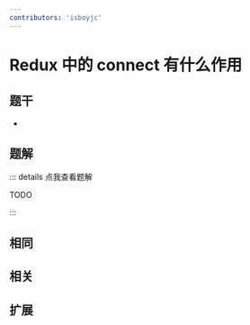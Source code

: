 ```yaml
---
contributors: 'isboyjc'
---
```


# Redux 中的 connect 有什么作用


## 题干

- 



## 题解

::: details 点我查看题解

  TODO

:::



## 相同


## 相关


## 扩展

